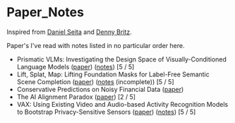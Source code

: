 # Paper_Notes

Inspired from [Daniel Seita](https://github.com/DanielTakeshi/Paper_Notes/tree/master?tab=readme-ov-file) and [Denny Britz](https://github.com/dennybritz/deeplearning-papernotes).


Paper's I've read with notes listed in no particular order here.


- Prismatic VLMs: Investigating the Design Space of Visually-Conditioned Language Models ([paper](https://arxiv.org/abs/2402.07865)) ([notes](https://drive.google.com/file/d/1HMbDBFqDR4RZgz3_t3EeLVDisWWaCcZi/view?usp=sharing)) [5 / 5]
- Lift, Splat, Map: Lifting Foundation Masks for Label-Free Semantic Scene Completion ([paper](https://arxiv.org/abs/2407.03425)) ([notes](https://drive.google.com/file/d/1yCxtaWJLzanl2dtA1RW9rm22JrzB9zeA/view?usp=sharing) (incomplete)) [5 / 5]
- Conservative Predictions on Noisy Financial Data ([paper](https://arxiv.org/abs/2310.11815))
- The AI Alignment Paradox ([paper](https://arxiv.org/abs/2405.20806v2)) [2 / 5]
- VAX: Using Existing Video and Audio-based Activity Recognition Models to Bootstrap Privacy-Sensitive Sensors ([paper](https://dl.acm.org/doi/abs/10.1145/3610907)) ([notes](https://drive.google.com/file/d/1dl7RzKTX7nXxt1Lk4mku6yqqQx-JQdrS/view?usp=sharing)) [5 / 5]
